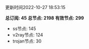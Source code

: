 更新时间2022-10-27 18:53:15

**总订阅: 45**
**总节点: 2198**
**有效节点: 299**
- ss节点: 145
- v2ray节点: 124
- trojan节点: 30
